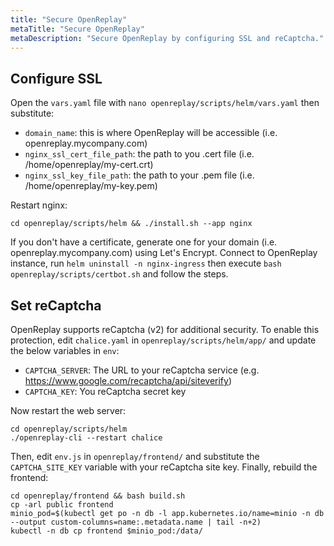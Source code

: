 ```yaml
---
title: "Secure OpenReplay"
metaTitle: "Secure OpenReplay"
metaDescription: "Secure OpenReplay by configuring SSL and reCaptcha."
---
```


## Configure SSL

Open the `vars.yaml` file with `nano openreplay/scripts/helm/vars.yaml` then substitute:
- `domain_name`: this is where OpenReplay will be accessible (i.e. openreplay.mycompany.com)
- `nginx_ssl_cert_file_path`: the path to you .cert file (i.e. /home/openreplay/my-cert.crt)
- `nginx_ssl_key_file_path`: the path to your .pem file (i.e. /home/openreplay/my-key.pem)

Restart nginx:

```shellsession
cd openreplay/scripts/helm && ./install.sh --app nginx
```

If you don't have a certificate, generate one for your domain (i.e. openreplay.mycompany.com) using Let's Encrypt. Connect to OpenReplay instance, run `helm uninstall -n nginx-ingress` then execute `bash openreplay/scripts/certbot.sh` and follow the steps.

## Set reCaptcha

OpenReplay supports reCaptcha (v2) for additional security. To enable this protection, edit `chalice.yaml` in `openreplay/scripts/helm/app/` and update the below variables in `env`:
- `CAPTCHA_SERVER`: The URL to your reCaptcha service (e.g. https://www.google.com/recaptcha/api/siteverify)
- `CAPTCHA_KEY`: You reCaptcha secret key

Now restart the web server:

```shellsession
cd openreplay/scripts/helm
./openreplay-cli --restart chalice
```

Then, edit `env.js` in `openreplay/frontend/` and substitute the `CAPTCHA_SITE_KEY` variable with your reCaptcha site key. Finally, rebuild the frontend:

```shellsession
cd openreplay/frontend && bash build.sh
cp -arl public frontend
minio_pod=$(kubectl get po -n db -l app.kubernetes.io/name=minio -n db --output custom-columns=name:.metadata.name | tail -n+2)
kubectl -n db cp frontend $minio_pod:/data/
```
